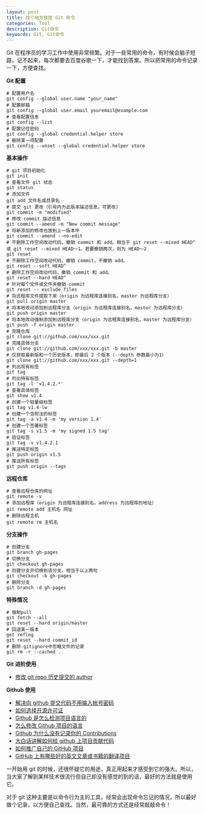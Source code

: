 ```yaml
---
layout: post
title: 找个地方放放 Git 命令
categories: Tool
description: Git命令
keywords: Git, Git命令
---
```


Git 在程序员的学习工作中使用非常频繁。对于一些常用的命令，有时候会脑子短路，记不起来，每次都要去百度谷歌一下，才能找到答案。所以把常用的命令记录一下，方便查找。

**Git 配置**

```shell
# 配置用户名
git config --global user.name "your_name"
# 配置邮箱
git config --global user.email youremail@example.com
# 查看配置信息
git config --list
# 配置记住密码
git config --global credential.helper store
# 删除某一项配置
git config --unset --global credential.helper store
```

**基本操作**

```shell
# git 项目初始化
git init
# 查看文件 git 状态
git status
# 添加文件
git add 文件名或目录名
# 提交 git 更改（引号内为此版本描述信息，可更改)
git commit -m "modified"
# 修改 commit 描述信息
git commit --amend -m "New commit message"
# 将新添加的修改也放到上一版本中
git commit --amend --no-edit
# 不删除工作空间改动代码，撤销 commit 和 add。相当于 git reset --mixed HEAD^ 或 git reset --mixed HEAD～1。若要撤销两次，则为 HEAD～2
git reset
# 不删除工作空间改动代码，撤销 commit，不撤销 add。
git reset --soft HEAD^
# 删除工作空间改动代码，撤销 commit 和 add。
git reset --hard HEAD^
# 针对每个文件或文件夹撤销 commit
git reset -- exclude_files
# 将远程库文件提取下来（origin 为远程库连接别名，master 为远程库分支）
git pull origin master
# 将本地改动添加到远程库分支（origin 为远程库连接别名，master 为远程库分支）
git push origin master
# 将本地改动强制添加到远程库分支（origin 为远程库连接别名，master 为远程库分支）
git push -f origin master
# 克隆仓库
git clone git://github.com/xxx/xxx.git
# 克隆具体分支
git clone git://github.com/xxx/xxx.git -b master
# 仅获取最新版和一个历史版本，即最后 2 个版本（--depth 参数最小为1）
git clone git://github.com/xxx/xxx.git --depth=1
# 列出现有标签
git tag
# 列出特有标签
git tag -l 'v1.4.2.*'
# 查看具体标签
git show v1.4
# 创建一个轻量级标签
git tag v1.4-lw
# 创建一个含附注的标签
git tag -a v1.4 -m 'my version 1.4'
# 创建一个签署标签
git tag -s v1.5 -m 'my signed 1.5 tag'
# 验证标签
git tag -v v1.4.2.1
# 推送特定标签
git push origin v1.5
# 推送所有标签
git push origin --tags
```

**远程仓库**

```shell
# 查看远程仓库的网址
git remote -v
# 添加远程库（origin 为远程库连接别名，address 为远程库的地址）
git remote add 主机名 网址
# 删除远程主机
git remote rm 主机名
```

**分支操作**

```shell
# 创建分支
git branch gh-pages
# 切换分支
git checkout gh-pages
# 创建分支并切换到该分支，相当于以上两句
git checkout -b gh-pages
# 删除分支
git branch -d gh-pages
```

**特殊情况**

```shell
# 强制pull
git fetch --all
git reset --hard origin/master
# 回退某一版本
get reflog
git reset --hard commit_id
# 删除.gitignore中忽略文件的记录
git rm -r --cached .
```

**Git 进阶使用**

- [修改 git repo 历史提交的 author](https://baurine.github.io/2015/08/22/git_update_author.html)

**Github 使用**

- [解决向 github 提交代码不用输入帐号密码](https://segmentfault.com/a/1190000008435592)
- [如何选择开源许可证](http://www.ruanyifeng.com/blog/2011/05/how_to_choose_free_software_licenses.html)
- [Github 是怎么检测项目语言的](http://stackoverflow.com/questions/5318580/how-does-github-figure-out-a-projects-language)
- [怎么修改 Github 项目的语言](http://stackoverflow.com/questions/13597892/how-to-change-the-language-of-a-repository-on-github/27099628#27099628)
- [Github 为什么没有记录你的 Contributions](https://zhuanlan.zhihu.com/p/20490947)
- [大白话讲解如何给 github 上项目贡献代码](https://site.douban.com/196781/widget/notes/12161495/note/269163206/?)
- [如何推广自己的 GitHub 项目](http://www.jianshu.com/p/f2483bd8da43)
- [GitHub 上有哪些好的英文文章或书籍的翻译项目](https://www.zhihu.com/question/27410763)

一开始用 git 的时候，还很怀疑它的用途，真正用起来才感受到它的强大。所以，当大家了解到某样技术很流行但自己却没有感觉的到的话，最好的方法就是使用它。

对于 git 这种主要是以命令行为主的工具，经常会出现命令忘记的情况，所以最好做个记录，以方便自己查找。当然，最可靠的方式还是经常敲敲命令！
